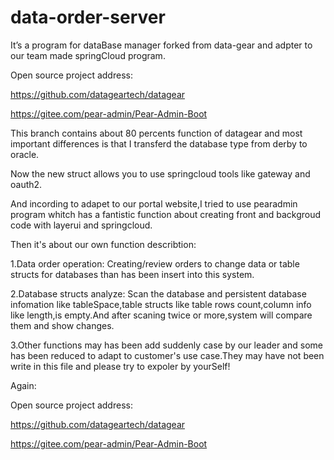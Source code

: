 # data-order-server
It’s a program for dataBase manager forked from data-gear and adpter to our team made springCloud program.

Open source project address:

https://github.com/datageartech/datagear

https://gitee.com/pear-admin/Pear-Admin-Boot

This branch contains about 80 percents function of datagear and most important differences is that I transferd the database type from derby to oracle.

Now the new struct allows you to use springcloud tools like gateway and oauth2.

And incording  to adapet to our portal website,I tried to use pearadmin program whitch has a fantistic function about creating front and backgroud code with layerui and springcloud.



Then it's about our own function describtion:

1.Data order operation: Creating/review orders to change data or table structs for databases than has been insert into this system.

2.Database structs analyze: Scan the database and persistent database infomation like tableSpace,table structs like table rows count,column info like length,is empty.And after scaning twice or more,system will compare them and show changes.

3.Other functions may has been add suddenly case by our leader and some has been reduced to adapt to customer's use case.They may have not been write in this file and please try to expoler by yourSelf!

Again: 

Open source project address:

https://github.com/datageartech/datagear

https://gitee.com/pear-admin/Pear-Admin-Boot
